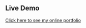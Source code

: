 ## Live Demo
[Click here to see my online portfolio](https://rahulsharma908497.github.io/online-portfolio/)
